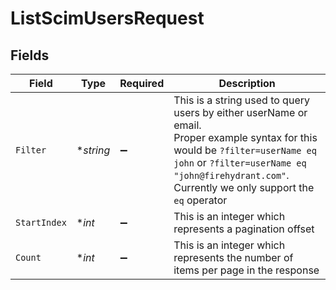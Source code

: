 # ListScimUsersRequest


## Fields

| Field                                                                                                                                                                                                                                             | Type                                                                                                                                                                                                                                              | Required                                                                                                                                                                                                                                          | Description                                                                                                                                                                                                                                       |
| ------------------------------------------------------------------------------------------------------------------------------------------------------------------------------------------------------------------------------------------------- | ------------------------------------------------------------------------------------------------------------------------------------------------------------------------------------------------------------------------------------------------- | ------------------------------------------------------------------------------------------------------------------------------------------------------------------------------------------------------------------------------------------------- | ------------------------------------------------------------------------------------------------------------------------------------------------------------------------------------------------------------------------------------------------- |
| `Filter`                                                                                                                                                                                                                                          | **string*                                                                                                                                                                                                                                         | :heavy_minus_sign:                                                                                                                                                                                                                                | This is a string used to query users by either userName or email.<br/>        Proper example syntax for this would be `?filter=userName eq john` or `?filter=userName eq "john@firehydrant.com"`.<br/>        Currently we only support the `eq` operator |
| `StartIndex`                                                                                                                                                                                                                                      | **int*                                                                                                                                                                                                                                            | :heavy_minus_sign:                                                                                                                                                                                                                                | This is an integer which represents a pagination offset                                                                                                                                                                                           |
| `Count`                                                                                                                                                                                                                                           | **int*                                                                                                                                                                                                                                            | :heavy_minus_sign:                                                                                                                                                                                                                                | This is an integer which represents the number of items per page in the response                                                                                                                                                                  |